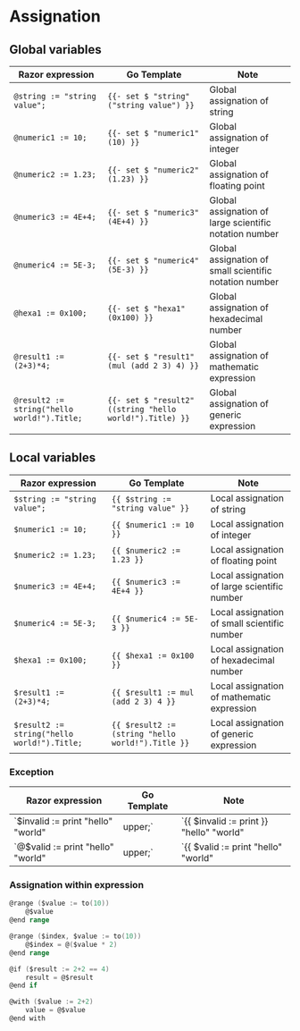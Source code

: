 # Assignation

## Global variables

| Razor expression                            | Go Template                                              | Note
| ----------------                            | -----------                                              | ----
| `@string := "string value";`                | `{{- set $ "string" ("string value") }}`                 | Global assignation of string
| `@numeric1 := 10;`                          | `{{- set $ "numeric1" (10) }}`                           | Global assignation of integer
| `@numeric2 := 1.23;`                        | `{{- set $ "numeric2" (1.23) }}`                         | Global assignation of floating point
| `@numeric3 := 4E+4;`                        | `{{- set $ "numeric3" (4E+4) }}`                         | Global assignation of large scientific notation number
| `@numeric4 := 5E-3;`                        | `{{- set $ "numeric4" (5E-3) }}`                         | Global assignation of small scientific notation number
| `@hexa1 := 0x100;`                          | `{{- set $ "hexa1" (0x100) }}`                           | Global assignation of hexadecimal number
| `@result1 := (2+3)*4;`                      | `{{- set $ "result1" (mul (add 2 3) 4) }}`               | Global assignation of mathematic expression
| `@result2 := string("hello world!").Title;` | `{{- set $ "result2" ((string "hello world!").Title) }}` | Global assignation of generic expression

## Local variables

| Razor expression                            | Go Template                                        | Note
| ----------------                            | -----------                                        | ----
| `$string := "string value";`                | `{{ $string := "string value" }}`                  | Local assignation of string
| `$numeric1 := 10;`                          | `{{ $numeric1 := 10 }}`                            | Local assignation of integer
| `$numeric2 := 1.23;`                        | `{{ $numeric2 := 1.23 }}`                          | Local assignation of floating point
| `$numeric3 := 4E+4;`                        | `{{ $numeric3 := 4E+4 }}`                          | Local assignation of large scientific number
| `$numeric4 := 5E-3;`                        | `{{ $numeric4 := 5E-3 }}`                          | Local assignation of small scientific number
| `$hexa1 := 0x100;`                          | `{{ $hexa1 := 0x100 }}`                            | Local assignation of hexadecimal number
| `$result1 := (2+3)*4;`                      | `{{ $result1 := mul (add 2 3) 4 }}`                | Local assignation of mathematic expression
| `$result2 := string("hello world!").Title;` | `{{ $result2 := (string "hello world!").Title }}`  | Local assignation of generic expression

### Exception

| Razor expression                              | Go Template                                        | Note
| ----------------                              | -----------                                        | ----
| `$invalid := print "hello" "world" | upper;`  | `{{ $invalid := print }} "hello" "world" | upper`  | Using a mixup of go template expression and razor expression could lead to undesired result
| `@$valid := print "hello" "world" | upper;`   | `{{ $valid := print "hello" "world" | upper }}`    | Adding a @ before assign expression solve the evaluation problem

### Assignation within expression

```go
@range ($value := to(10))
    @$value
@end range
```

```go
@range ($index, $value := to(10))
    @$index = @($value * 2)
@end range
```

```go
@if ($result := 2+2 == 4)
    result = @$result
@end if
```

```go
@with ($value := 2+2)
    value = @$value
@end with
```